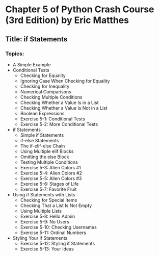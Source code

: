 # Chapter 5 of Python Crash Course (3rd Edition) by Eric Matthes  

## Title: if Statements  

### Topics:  
* A Simple Example  
* Conditional Tests  
  - Checking for Equality  
  - Ignoring Case When Checking for Equality  
  - Checking for Inequality  
  - Numerical Comparisons  
  - Checking Multiple Conditions  
  - Checking Whether a Value Is in a List  
  - Checking Whether a Value Is Not in a List  
  - Boolean Expressions  
  - Exercise 5-1: Conditional Tests  
  - Exercise 5-2: More Conditional Tests  
* if Statements  
  - Simple if Statements  
  - if-else Statements  
  - The if-elif-else Chain  
  - Using Multiple elif Blocks  
  - Omitting the else Block  
  - Testing Multiple Conditions  
  - Exercise 5-3: Alien Colors #1  
  - Exercise 5-4: Alien Colors #2  
  - Exercise 5-5: Alien Colors #3  
  - Exercise 5-6: Stages of Life  
  - Exercise 5-7: Favorite Fruit  
* Using if Statements with Lists  
  - Checking for Special Items  
  - Checking That a List Is Not Empty  
  - Using Multiple Lists  
  - Exercise 5-8: Hello Admin  
  - Exercise 5-9: No Users  
  - Exercise 5-10: Checking Usernames  
  - Exercise 5-11: Ordinal Numbers  
* Styling Your if Statements  
  - Exercise 5-12: Styling if Statements  
  - Exercise 5-13: Your Ideas  
